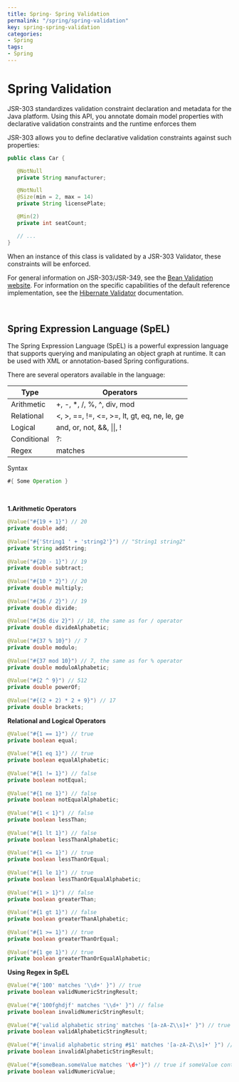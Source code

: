 ```yaml
---
title: Spring- Spring Validation
permalink: "/spring/spring-validation"
key: spring-spring-validation
categories:
- Spring
tags:
- Spring
---
```


Spring Validation
====================

JSR-303 standardizes validation constraint declaration and metadata for the Java
platform. Using this API, you annotate domain model properties with declarative
validation constraints and the runtime enforces them

JSR-303 allows you to define declarative validation constraints against such
properties:
```java
public class Car {

   @NotNull
   private String manufacturer;

   @NotNull
   @Size(min = 2, max = 14)
   private String licensePlate;

   @Min(2)
   private int seatCount;

   // ...
}
```

When an instance of this class is validated by a JSR-303 Validator, these
constraints will be enforced.

For general information on JSR-303/JSR-349, see the [Bean Validation
website](http://beanvalidation.org/). For information on the specific
capabilities of the default reference implementation, see the [Hibernate
Validator](https://www.hibernate.org/412.html) documentation.

<br>

Spring Expression Language (SpEL)
---------------------------------

The Spring Expression Language (SpEL) is a powerful expression language that
supports querying and manipulating an object graph at runtime. It can be used
with XML or annotation-based Spring configurations.

There are several operators available in the language:

| **Type**    | **Operators**                                    |
|-------------|--------------------------------------------------|
| Arithmetic  | \+, -, \*, /, %, \^, div, mod                    |
| Relational  | <, >, ==, !=, <=, >=, lt, gt, eq, ne, le, ge |
| Logical     | and, or, not, &&, \|\|, !                        |
| Conditional | ?:                                               |
| Regex       | matches                                          |

Syntax
```java
#{ Some Operation }
```

<br>


**1.Arithmetic Operators**
```java
@Value("#{19 + 1}") // 20
private double add; 
 
@Value("#{'String1 ' + 'string2'}") // "String1 string2"
private String addString; 
 
@Value("#{20 - 1}") // 19
private double subtract;
 
@Value("#{10 * 2}") // 20
private double multiply;
 
@Value("#{36 / 2}") // 19
private double divide;
 
@Value("#{36 div 2}") // 18, the same as for / operator
private double divideAlphabetic; 
 
@Value("#{37 % 10}") // 7
private double modulo;
 
@Value("#{37 mod 10}") // 7, the same as for % operator
private double moduloAlphabetic; 
 
@Value("#{2 ^ 9}") // 512
private double powerOf;
 
@Value("#{(2 + 2) * 2 + 9}") // 17
private double brackets;
```

**Relational and Logical Operators**
```java
@Value("#{1 == 1}") // true
private boolean equal;
 
@Value("#{1 eq 1}") // true
private boolean equalAlphabetic;
 
@Value("#{1 != 1}") // false
private boolean notEqual;
 
@Value("#{1 ne 1}") // false
private boolean notEqualAlphabetic;
 
@Value("#{1 < 1}") // false
private boolean lessThan;
 
@Value("#{1 lt 1}") // false
private boolean lessThanAlphabetic;
 
@Value("#{1 <= 1}") // true
private boolean lessThanOrEqual;
 
@Value("#{1 le 1}") // true
private boolean lessThanOrEqualAlphabetic;
 
@Value("#{1 > 1}") // false
private boolean greaterThan;
 
@Value("#{1 gt 1}") // false
private boolean greaterThanAlphabetic;
 
@Value("#{1 >= 1}") // true
private boolean greaterThanOrEqual;
 
@Value("#{1 ge 1}") // true
private boolean greaterThanOrEqualAlphabetic;
```



**Using Regex in SpEL**
```java
@Value("#{'100' matches '\\d+' }") // true
private boolean validNumericStringResult;
 
@Value("#{'100fghdjf' matches '\\d+' }") // false
private boolean invalidNumericStringResult;
 
@Value("#{'valid alphabetic string' matches '[a-zA-Z\\s]+' }") // true
private boolean validAlphabeticStringResult;
 
@Value("#{'invalid alphabetic string #$1' matches '[a-zA-Z\\s]+' }") // false
private boolean invalidAlphabeticStringResult;
 
@Value("#{someBean.someValue matches '\d+'}") // true if someValue contains only digits
private boolean validNumericValue;
```
